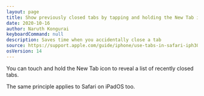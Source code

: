 ```yaml
---
layout: page
title: Show previously closed tabs by tapping and holding the New Tab icon
date: 2020-10-16
author: Naruth Kongurai
keyboardCommand: null
description: Saves time when you accidentally close a tab
source: https://support.apple.com/guide/iphone/use-tabs-in-safari-iph3028ebf68/ios
osVersion: 14
---
```


You can touch and hold the New Tab icon to reveal a list of recently closed tabs.

The same principle applies to Safari on iPadOS too.
